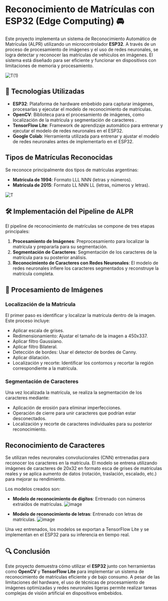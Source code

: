 #  Reconocimiento de Matrículas con ESP32 (Edge Computing) 🚘

Este proyecto implementa un sistema de Reconocimiento Automático de Matrículas (ALPR) utilizando un microcontrolador **ESP32**. A través de un proceso de procesamiento de imágenes y el uso de redes neuronales, se logra detectar y reconocer las matrículas de vehículos en imágenes. El sistema está diseñado para ser eficiente y funcionar en dispositivos con limitaciones de memoria y procesamiento.

![T(1)](https://github.com/user-attachments/assets/299ae187-bd8a-4b4b-b03a-c958507cdfed)

## 🔧 Tecnologías Utilizadas

- **ESP32**: Plataforma de hardware embebido para capturar imágenes, procesarlas y ejecutar el modelo de reconocimiento de matrículas.
- **OpenCV**: Biblioteca para el procesamiento de imágenes, como localización de la matrícula y segmentación de caracteres .
- **TensorFlow Lite**: Framework de aprendizaje automático para entrenar y ejecutar el modelo de redes neuronales en el ESP32.
- **Google Colab**: Herramienta utilizada para entrenar y ajustar el modelo de redes neuronales antes de implementarlo en el ESP32.

## Tipos de Matrículas Reconocidas

Se reconoce principalmente dos tipos de matrículas argentinas:

- **Matrícula de 1994**: Formato LLL NNN (letras y números).
- **Matrícula de 2015**: Formato LL NNN LL (letras, números y letras).
  
 ![T](https://github.com/user-attachments/assets/af1c0f6c-9258-4482-a1c6-219ba7ed712e)



## 🛠️ Implementación del Pipeline de ALPR

El pipeline de reconocimiento de matrículas se compone de tres etapas principales:

1. **Procesamiento de Imágenes**: Preprocesamiento para localizar la matrícula y prepararla para su segmentación.
2. **Segmentación de Caracteres**: Segmentación de los caracteres de la matrícula para su posterior análisis.
3. **Reconocimiento de Caracteres con Redes Neuronales**: El modelo de redes neuronales infiere los caracteres segmentados y reconstruye la matrícula completa.

## 📸 Procesamiento de Imágenes

### Localización de la Matrícula

El primer paso es identificar y localizar la matrícula dentro de la imagen. Este proceso incluye:

- Aplicar escala de grises.
- Redimensionamiento: Ajustar el tamaño de la imagen a 450x337.
- Aplicar filtro Gaussiano.
- Aplicar filtro Bilateral.
- Detección de bordes: Usar el detector de bordes de Canny.
- Aplicar dilatación.
- Localización y recorte: Identificar los contornos y recortar la región correspondiente a la matrícula.

### Segmentación de Caracteres

Una vez localizada la matrícula, se realiza la segmentación de los caracteres mediante:

- Aplicación de erosión para eliminar imperfecciones.
- Operación de cierre para unir caracteres que podrían estar desconectados.
- Localización y recorte de caracteres individuales para su posterior reconocimiento.

## Reconocimiento de Caracteres

Se utilizan redes neuronales convolucionales (CNN) entrenadas para reconocer los caracteres en la matrícula. El modelo se entrena utilizando imágenes de caracteres de 20x32 en formato esca de grises de matrículas reales y se aplica aumento de datos (rotación, traslación, escalado, etc.) para mejorar su rendimiento.

Los modelos creados son:

- **Modelo de reconocimiento de dígitos**: Entrenado con números extraídos de matrículas.
  ![image](https://github.com/user-attachments/assets/3c5a4da9-0990-4b2b-b79a-52d174e24649)

- **Modelo de reconocimiento de letras**: Entrenado con letras de matrículas.
  ![image](https://github.com/user-attachments/assets/815903af-44c1-43e5-b881-076637f20b80)


Una vez entrenados, los modelos se exportan a TensorFlow Lite y se implementan en el ESP32 para su inferencia en tiempo real.

## 🔍 Conclusión

Este proyecto demuestra cómo utilizar el **ESP32** junto con herramientas como **OpenCV** y **TensorFlow Lite** para implementar un sistema de reconocimiento de matrículas eficiente y de bajo consumo. A pesar de las limitaciones del hardware, el uso de técnicas de procesamiento de imágenes optimizadas y redes neuronales ligeras permite realizar tareas complejas de visión artificial en dispositivos embebidos.
